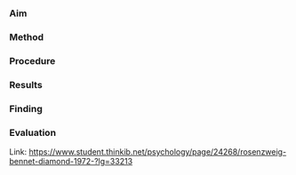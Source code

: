 ### Aim

### Method

### Procedure 

### Results 

### Finding 

### Evaluation 

Link: https://www.student.thinkib.net/psychology/page/24268/rosenzweig-bennet-diamond-1972-?lg=33213
